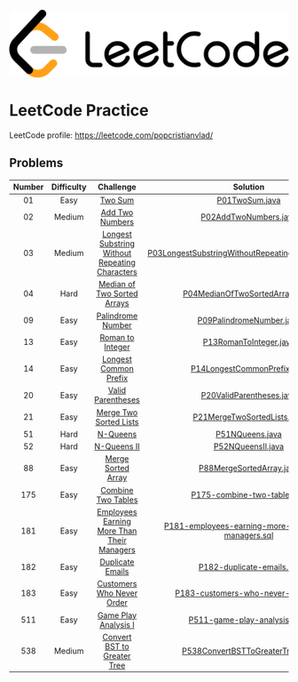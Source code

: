 ![Alt text](leetcode.png)

# LeetCode Practice

LeetCode profile: https://leetcode.com/popcristianvlad/

## Problems

| Number | Difficulty |                                                            Challenge                                                            |                                                                       Solution                                                                       |
|:------:|:----------:|:-------------------------------------------------------------------------------------------------------------------------------:|:----------------------------------------------------------------------------------------------------------------------------------------------------:|
|   01   |    Easy    |                                        [Two Sum](https://leetcode.com/problems/two-sum/)                                        |                                      [P01TwoSum.java](src/com/popcristianvlad/leetcode/practice/P01TwoSum.java)                                      |
|   02   |   Medium   |                                [Add Two Numbers](https://leetcode.com/problems/add-two-numbers/)                                |                               [P02AddTwoNumbers.java](src/com/popcristianvlad/leetcode/practice/P02AddTwoNumbers.java)                               |
|   03   |   Medium   | [Longest Substring Without Repeating Characters](https://leetcode.com/problems/longest-substring-without-repeating-characters/) |  [P03LongestSubstringWithoutRepeatingCharacters.java](src/com/popcristianvlad/leetcode/practice/P03LongestSubstringWithoutRepeatingCharacters.java)  |
|   04   |    Hard    |                    [Median of Two Sorted Arrays](https://leetcode.com/problems/median-of-two-sorted-arrays/)                    |                     [P04MedianOfTwoSortedArrays.java](src/com/popcristianvlad/leetcode/practice/P04MedianOfTwoSortedArrays.java)                     |
|   09   |    Easy    |                              [Palindrome Number](https://leetcode.com/problems/palindrome-number/)                              |                            [P09PalindromeNumber.java](src/com/popcristianvlad/leetcode/practice/P09PalindromeNumber.java)                            |
|   13   |    Easy    |                               [Roman to Integer](https://leetcode.com/problems/roman-to-integer/)                               |                              [P13RomanToInteger.java](src/com/popcristianvlad/leetcode/practice/P13RomanToInteger.java)                              |
|   14   |    Easy    |                          [Longest Common Prefix](https://leetcode.com/problems/longest-common-prefix/)                          |                         [P14LongestCommonPrefix.java](src/com/popcristianvlad/leetcode/practice/P14LongestCommonPrefix.java)                         |
|   20   |    Easy    |                              [Valid Parentheses](https://leetcode.com/problems/valid-parentheses/)                              |                            [P20ValidParentheses.java](src/com/popcristianvlad/leetcode/practice/P20ValidParentheses.java)                            |
|   21   |    Easy    |                         [Merge Two Sorted Lists](https://leetcode.com/problems/merge-two-sorted-lists/)                         |                         [P21MergeTwoSortedLists.java](src/com/popcristianvlad/leetcode/practice/P21MergeTwoSortedLists.java)                         |
|   51   |    Hard    |                                       [N-Queens](https://leetcode.com/problems/n-queens/)                                       |                                     [P51NQueens.java](src/com/popcristianvlad/leetcode/practice/P51NQueens.java)                                     |
|   52   |    Hard    |                                    [N-Queens II](https://leetcode.com/problems/n-queens-ii/)                                    |                                   [P52NQueensII.java](src/com/popcristianvlad/leetcode/practice/P52NQueensII.java)                                   |
|   88   |    Easy    |                             [Merge Sorted Array](https://leetcode.com/problems/merge-sorted-array/)                             |                            [P88MergeSortedArray.java](src/com/popcristianvlad/leetcode/practice/P88MergeSortedArray.java)                            |
|  175   |    Easy    |                             [Combine Two Tables](https://leetcode.com/problems/combine-two-tables/)                             |                         [P175-combine-two-tables.sql](src/com/popcristianvlad/leetcode/practice/P175-combine-two-tables.sql)                         |
|  181   |    Easy    |     [Employees Earning More Than Their Managers](https://leetcode.com/problems/employees-earning-more-than-their-managers/)     | [P181-employees-earning-more-than-their-managers.sql](src/com/popcristianvlad/leetcode/practice/P181-employees-earning-more-than-their-managers.sql) |
|  182   |    Easy    |                               [Duplicate Emails](https://leetcode.com/problems/duplicate-emails/)                               |                           [P182-duplicate-emails.sql](src/com/popcristianvlad/leetcode/practice/P182-duplicate-emails.sql)                           |
|  183   |    Easy    |                      [Customers Who Never Order](https://leetcode.com/problems/customers-who-never-order/)                      |                  [P183-customers-who-never-order.sql](src/com/popcristianvlad/leetcode/practice/P183-customers-who-never-order.sql)                  |
|  511   |    Easy    |                           [Game Play Analysis I](https://leetcode.com/problems/game-play-analysis-i/)                           |                       [P511-game-play-analysis-i.sql](src/com/popcristianvlad/leetcode/practice/P511-game-play-analysis-i.sql)                       |
|  538   |   Medium   |                    [Convert BST to Greater Tree](https://leetcode.com/problems/convert-bst-to-greater-tree/)                    |                    [P538ConvertBSTToGreaterTree.java](src/com/popcristianvlad/leetcode/practice/P538ConvertBSTToGreaterTree.java)                    |
